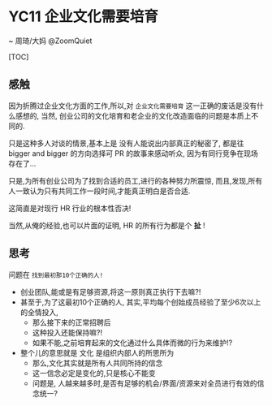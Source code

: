 # YC11 企业文化需要培育
~ 周琦/大妈 @ZoomQuiet

[TOC]

## 感触
因为折腾过企业文化方面的工作,所以,对 `企业文化需要培育` 这一正确的废话是没有什么感想的,
当然, 创业公司的文化培育和老企业的文化改造面临的问题是本质上不同的.

只是这种多人对谈的情景,基本上是 没有人能说出内部真正的秘密了,
都是往 bigger and bigger 的方向选择可 PR 的故事来感动听众,
因为有同行竞争在现场存在了...

只是,为所有创业公司为了找到合适的员工,进行的各种努力所震惊,
而且,发现,所有人一致认为只有共同工作一段时间,才能真正明白是否合适.

这简直是对现行 HR 行业的根本性否决!

当然,从俺的经验,也可以片面的证明, HR 的所有行为都是个 **扯** !


## 思考
问题在 `找到最初那10个正确的人!`

- 创业团队,能或是有足够资源,将这一原则真正执行下去嘛?!
- 甚至于,为了这最初10个正确的人, 其实,平均每个创始成员经验了至少6次以上的全情投入,
    + 那么接下来的正常招聘后
    + 这种投入还能保持嘛?!
    + 如果不能,之前培育起来的文化通过什么具体而微的行为来维护!?
- 整个儿的意思就是 文化 是组织内部人的所思所为
    + 那么,文化其实就是所有人共同所持的信念
    + 这一信念必定是变化的,只是核心不能变
    + 问题是, 人越来越多时,是否有足够的机会/界面/资源来对全员进行有效的信念统一?
